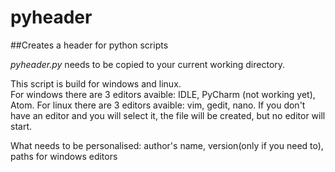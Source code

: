 # pyheader
##Creates a header for python scripts

<i>pyheader.py</i> needs to be copied to your current working directory.

This script is build for windows and linux.  
For windows there are 3 editors avaible: IDLE, PyCharm (not working yet), Atom.
For linux there are 3 editors avaible: vim, gedit, nano.
If you don't have an editor and you will select it, the file will be created, but no editor will start.

What needs to be personalised: author's name, version(only if you need to), paths for windows editors
